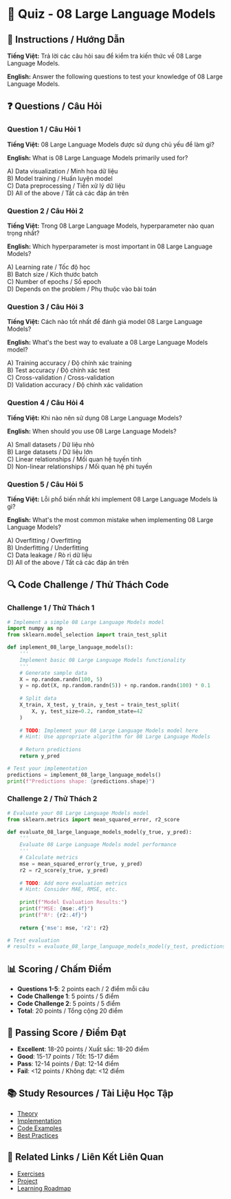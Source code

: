 # 🧠 Quiz - 08 Large Language Models

## 📝 Instructions / Hướng Dẫn

**Tiếng Việt:** Trả lời các câu hỏi sau để kiểm tra kiến thức về 08 Large Language Models.

**English:** Answer the following questions to test your knowledge of 08 Large Language Models.

## ❓ Questions / Câu Hỏi

### Question 1 / Câu Hỏi 1
**Tiếng Việt:** 08 Large Language Models được sử dụng chủ yếu để làm gì?

**English:** What is 08 Large Language Models primarily used for?

A) Data visualization / Minh họa dữ liệu  
B) Model training / Huấn luyện model  
C) Data preprocessing / Tiền xử lý dữ liệu  
D) All of the above / Tất cả các đáp án trên

### Question 2 / Câu Hỏi 2
**Tiếng Việt:** Trong 08 Large Language Models, hyperparameter nào quan trọng nhất?

**English:** Which hyperparameter is most important in 08 Large Language Models?

A) Learning rate / Tốc độ học  
B) Batch size / Kích thước batch  
C) Number of epochs / Số epoch  
D) Depends on the problem / Phụ thuộc vào bài toán

### Question 3 / Câu Hỏi 3
**Tiếng Việt:** Cách nào tốt nhất để đánh giá model 08 Large Language Models?

**English:** What's the best way to evaluate a 08 Large Language Models model?

A) Training accuracy / Độ chính xác training  
B) Test accuracy / Độ chính xác test  
C) Cross-validation / Cross-validation  
D) Validation accuracy / Độ chính xác validation

### Question 4 / Câu Hỏi 4
**Tiếng Việt:** Khi nào nên sử dụng 08 Large Language Models?

**English:** When should you use 08 Large Language Models?

A) Small datasets / Dữ liệu nhỏ  
B) Large datasets / Dữ liệu lớn  
C) Linear relationships / Mối quan hệ tuyến tính  
D) Non-linear relationships / Mối quan hệ phi tuyến

### Question 5 / Câu Hỏi 5
**Tiếng Việt:** Lỗi phổ biến nhất khi implement 08 Large Language Models là gì?

**English:** What's the most common mistake when implementing 08 Large Language Models?

A) Overfitting / Overfitting  
B) Underfitting / Underfitting  
C) Data leakage / Rò rỉ dữ liệu  
D) All of the above / Tất cả các đáp án trên

## 🔍 Code Challenge / Thử Thách Code

### Challenge 1 / Thử Thách 1
```python
# Implement a simple 08 Large Language Models model
import numpy as np
from sklearn.model_selection import train_test_split

def implement_08_large_language_models():
    '''
    Implement basic 08 Large Language Models functionality
    '''
    # Generate sample data
    X = np.random.randn(100, 5)
    y = np.dot(X, np.random.randn(5)) + np.random.randn(100) * 0.1
    
    # Split data
    X_train, X_test, y_train, y_test = train_test_split(
        X, y, test_size=0.2, random_state=42
    )
    
    # TODO: Implement your 08 Large Language Models model here
    # Hint: Use appropriate algorithm for 08 Large Language Models
    
    # Return predictions
    return y_pred

# Test your implementation
predictions = implement_08_large_language_models()
print(f"Predictions shape: {predictions.shape}")
```

### Challenge 2 / Thử Thách 2
```python
# Evaluate your 08 Large Language Models model
from sklearn.metrics import mean_squared_error, r2_score

def evaluate_08_large_language_models_model(y_true, y_pred):
    '''
    Evaluate 08 Large Language Models model performance
    '''
    # Calculate metrics
    mse = mean_squared_error(y_true, y_pred)
    r2 = r2_score(y_true, y_pred)
    
    # TODO: Add more evaluation metrics
    # Hint: Consider MAE, RMSE, etc.
    
    print(f"Model Evaluation Results:")
    print(f"MSE: {mse:.4f}")
    print(f"R²: {r2:.4f}")
    
    return {'mse': mse, 'r2': r2}

# Test evaluation
# results = evaluate_08_large_language_models_model(y_test, predictions)
```

## 📊 Scoring / Chấm Điểm

- **Questions 1-5**: 2 points each / 2 điểm mỗi câu
- **Code Challenge 1**: 5 points / 5 điểm
- **Code Challenge 2**: 5 points / 5 điểm
- **Total**: 20 points / Tổng cộng 20 điểm

## 🎯 Passing Score / Điểm Đạt

- **Excellent**: 18-20 points / Xuất sắc: 18-20 điểm
- **Good**: 15-17 points / Tốt: 15-17 điểm  
- **Pass**: 12-14 points / Đạt: 12-14 điểm
- **Fail**: <12 points / Không đạt: <12 điểm

## 📚 Study Resources / Tài Liệu Học Tập

- [Theory](./THEORY_08_large_language_models.md)
- [Implementation](./IMPLEMENTATION_08_large_language_models.md)
- [Code Examples](./CODE_EXAMPLES_08_large_language_models.md)
- [Best Practices](./BEST_PRACTICES_08_large_language_models.md)

## 🔗 Related Links / Liên Kết Liên Quan

- [Exercises](./EXERCISES_08_large_language_models.md)
- [Project](./PROJECT_08_large_language_models.md)
- [Learning Roadmap](./LEARNING_ROADMAP_08_large_language_models.md)
